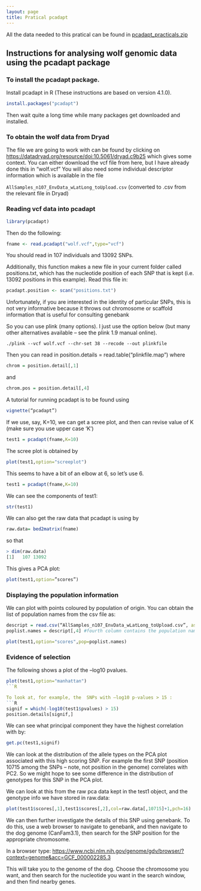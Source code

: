 ```yaml
---
layout: page
title: Pratical pcadapt
---
```


All the data needed to this pratical can be found in [pcadapt_practicals.zip](../assets/pcadapt_practicals.zip)


## Instructions for analysing wolf genomic data using the pcadapt package


### To install the pcadapt package.

Install pcadapt in R (These instructions are based on version 4.1.0).

```R
install.packages("pcadapt")
```
Then wait quite a long time while many packages get downloaded and installed. 


### To obtain the wolf data from Dryad

The file we are going to work with can be found by clicking on
https://datadryad.org/resource/doi:10.5061/dryad.c9b25
which gives some context. 
You can either download the vcf file from here, but I have already done this in “wolf.vcf”
You will also need some individual descriptor information which is available in the file

```AllSamples_n107_EnvData_wLatLong_toUpload.csv```
(converted to .csv from the relevant file in Dryad)

### Reading vcf data into pcadapt

```R
library(pcadapt)
```
Then do the following:

```R
fname <- read.pcadapt("wolf.vcf",type="vcf")
```
You should read in 107 individuals and 13092 SNPs.

Additionally, this function makes a new file in your current folder called positions.txt, which has the nucleotide position of each SNP that is kept (i.e. 13092 positions in this example). 
Read this file in:

```R
pcadapt.position <- scan("positions.txt")
```

Unfortunately, if you are interested in the identity of particular SNPs, this is not very informative because it throws out chromosome or scaffold information that is useful for consulting genebank

So you can use plink (many options). I just use the option below (but many other alternatives available – see the plink 1.9 manual online). 
```
./plink --vcf wolf.vcf --chr-set 38 --recode --out plinkfile
```

Then you can read in 
position.details = read.table(“plinkfile.map”)
where
```R
chrom = position.detail[,1]
```
and
```R
chrom.pos = position.detail[,4]
```

A tutorial for running pcadapt is to be found using 
```R
vignette(“pcadapt”)
```

If we use, say, K=10, we can get a scree plot, and then can revise value of K (make sure you use upper case ‘K’)
```R
test1 = pcadapt(fname,K=10)
```
The scree plot is obtained by 
```R
plot(test1,option="screeplot")
```
This seems to have a bit of an elbow at 6, so let’s use 6.

```R
test1 = pcadapt(fname,K=10)
```
We can see the components of test1:
```R
str(test1)
```
We can also get the raw data that pcadapt is using by
```R
raw.data= bed2matrix(fname)
```
so that
```R
> dim(raw.data)
[1]   107 13092
```
This gives a PCA plot:
```R
plot(test1,option=”scores”)
```
### Displaying the population information

We can plot with points coloured by population of origin.
You can obtain the list of population names from the csv file as:
```R
descript = read.csv(“AllSamples_n107_EnvData_wLatLong_toUpload.csv”, as.is = T)
poplist.names = descript[,4] #fourth column contains the population names

plot(test1,option="scores",pop=poplist.names)
```
### Evidence of selection

The following shows a plot of the –log10 pvalues. 
```R
plot(test1,option="manhattan")
```R

To look at, for example, the  SNPs with –log10 p-values > 15 :
```R
signif = which(-log10(test1$pvalues) > 15)
position.details[signif,]
```
We can see what principal component they have the highest correlation with by:
```R
get.pc(test1,signif)
```
We can look at the distribution of the allele types on the PCA plot associated with this high scoring SNP.
For example the first SNP (position 10715 among the SNPs – note, not position in the genome) correlates with PC2. So we might hope to see some difference in the distribution of genotypes for this SNP in the PCA plot. 

We can look at this from the raw pca data kept in the test1 object, and the genotype info we have stored in raw.data:
```R
plot(test1$scores[,1],test1$scores[,2],col=raw.data[,10715]+1,pch=16)
```
We can then further investigate the details of this SNP using genebank. To do this, use a web browser to navigate to genebank, and then navigate to the dog genome (CanFam3.1), then search for the SNP position for the appropriate chromosome. 

In a browser type:
https://www.ncbi.nlm.nih.gov/genome/gdv/browser/?context=genome&acc=GCF_000002285.3 

This will take you to the genome of the dog. Choose the chromosome you want, and then search for the nucleotide you want in the search window, and then find nearby genes. 
